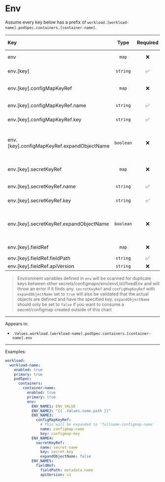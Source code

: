 # Env

Assume every key below has a prefix of `workload.[workload-name].podSpec.containers.[container-name]`.

| Key                                        |   Type    | Required |  Helm Template  | Default | Description                                                          |
| :----------------------------------------- | :-------: | :------: | :-------------: | :-----: | :------------------------------------------------------------------- |
| env                                        |  `map`   |    ❌    |       ❌        |  `{}`   | Define env(s) for the container                                      |
| env.[key]                                  | `string`  |    ✅    | ✅ (Only value) |  `""`   | Define the env key/value                                             |
| env.[key].configMapKeyRef                  |  `map`   |    ❌    |       ❌        |  `{}`   | Define variable from configMapKeyRef                                 |
| env.[key].configMapKeyRef.name             | `string`  |    ✅    |       ✅        |  `""`   | Define the configMap name                                            |
| env.[key].configMapKeyRef.key              | `string`  |    ✅    |       ❌        |  `""`   | Define the configMap key                                             |
| env.[key].configMapKeyRef.expandObjectName | `boolean` |    ❌    |       ❌        | `true`  | Whether to expand (adding the fullname as prefix) the configmap name |
| env.[key].secretKeyRef                     |  `map`   |    ❌    |       ❌        |  `{}`   | Define secretKeyRef variable                                         |
| env.[key].secretKeyRef.name                | `string`  |    ✅    |       ✅        |  `""`   | Define the secret name                                               |
| env.[key].secretKeyRef.key                 | `string`  |    ✅    |       ❌        |  `""`   | Define the secret key                                                |
| env.[key].secretKeyRef.expandObjectName    | `boolean` |    ❌    |       ❌        | `true`  | Whether to expand (adding the fullname as prefix) the secret name    |
| env.[key].fieldRef                         |  `map`   |    ❌    |       ❌        |  `{}`   | Define fieldRef variable                                             |
| env.[key].fieldRef.fieldPath               | `string`  |    ✅    |       ❌        |  `""`   | Define field path                                                    |
| env.[key].fieldRef.apiVersion              | `string`  |    ❌    |       ❌        |  `""`   | Define apiVersion                                                    |

> Environment variables defined in `env` will be scanned for duplicate keys
> between other secrets/configmaps/env/envList/fixedEnv and will throw an error if it finds any.
> `secretKeyRef` and `configMapKeyRef` with `expandObjectName` set to `true` will also be validated that
> the actual objects are defined and have the specified key.
> `expandObjectName` should only be set to `false` if you want to consume a secret/configmap created outside of this chart

---

Appears in:

- `.Values.workload.[workload-name].podSpec.containers.[container-name].env`

---

Examples:

```yaml
workload:
  workload-name:
    enabled: true
    primary: true
    podSpec:
      containers:
        container-name:
          enabled: true
          primary: true
          env:
            ENV_NAME1: ENV_VALUE
            ENV_NAME2: "{{ .Values.some.path }}"
            ENV_NAME3:
              configMapKeyRef:
                # This will be expanded to 'fullname-configmap-name'
                name: configmap-name
                key: configmap-key
            ENV_NAME4:
              secretKeyRef:
                name: secret-name
                key: secret-key
                expandObjectName: false
            ENV_NAME5:
              fieldRef:
                fieldPath: metadata.name
                apiVersion: v1
```
